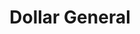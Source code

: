 ---
title: "Dollar General"
url: /philadelphia/dollar-general-west-lehigh-avenue/
shop: Kramladen
---